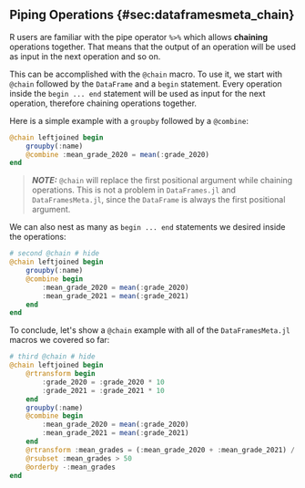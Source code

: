 ## Piping Operations {#sec:dataframesmeta_chain}

R users are familiar with the pipe operator `%>%` which allows **chaining** operations together. That means that the output of an operation will be used as input in the next operation and so on.

This can be accomplished with the `@chain` macro. To use it, we start with `@chain` followed by the `DataFrame` and a `begin` statement. Every operation inside the `begin ... end` statement will be used as input for the next operation, therefore chaining operations together.

Here is a simple example with a `groupby` followed by a `@combine`:

```julia (editor=true, logging=false, output=true)
@chain leftjoined begin
    groupby(:name)
    @combine :mean_grade_2020 = mean(:grade_2020)
end
```
> ***NOTE:*** `@chain` will replace the first positional argument while chaining operations. This is not a problem in `DataFrames.jl` and `DataFramesMeta.jl`, since the `DataFrame` is always the first positional argument.


We can also nest as many as `begin ... end` statements we desired inside the operations:

```julia (editor=true, logging=false, output=true)
# second @chain # hide
@chain leftjoined begin
    groupby(:name)
    @combine begin
        :mean_grade_2020 = mean(:grade_2020)
        :mean_grade_2021 = mean(:grade_2021)
    end
end
```
To conclude, let's show a `@chain` example with all of the `DataFramesMeta.jl` macros we covered so far:

```julia (editor=true, logging=false, output=true)
# third @chain # hide
@chain leftjoined begin
    @rtransform begin
        :grade_2020 = :grade_2020 * 10
        :grade_2021 = :grade_2021 * 10
    end
    groupby(:name)
    @combine begin
        :mean_grade_2020 = mean(:grade_2020)
        :mean_grade_2021 = mean(:grade_2021)
    end
    @rtransform :mean_grades = (:mean_grade_2020 + :mean_grade_2021) / 2
    @rsubset :mean_grades > 50
    @orderby -:mean_grades
end
```
